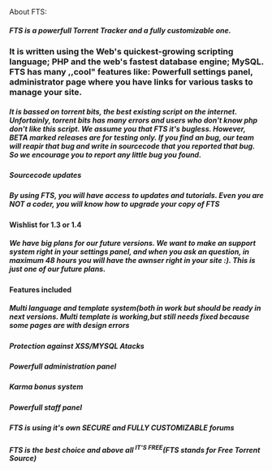 About FTS:
##### FTS is a powerfull Torrent Tracker and a fully customizable one. #####

### It is written using the Web's quickest-growing scripting language; PHP and the web's fastest database engine; MySQL. FTS has many ,,cool" features like: Powerfull settings panel, administrator page where you have links for various tasks to manage your site. ###

##### It is bassed on torrent bits, the best existing script on the internet. Unfortainly, torrent bits has many errors and users who don't know php don't like this script. We assume you that FTS it's bugless. However, BETA marked releases are for testing only. If you find an bug, our team will reapir that bug and write in sourcecode that you reported that bug. So we encourage you to report any little bug you found. #####

##### Sourcecode updates #####
##### By using FTS, you will have access to updates and tutorials. Even you are NOT a coder, you will know how to upgrade your copy of FTS #####

#### Wishlist for 1.3 or 1.4 ####
##### We have big plans for our future versions. We want to make an support system right in your settings panel, and when you ask an question, in maximum 48 hours you will have the awnser right in your site :). This is just one of our future plans. #####

#### Features included ####
##### Multi language and template system(both in work but should be ready in next versions. Multi template is working,but still needs fixed because some pages are with design errors #####
##### Protection against XSS/MYSQL Atacks #####
##### Powerfull administration panel #####
##### Karma bonus system #####
##### Powerfull staff panel #####
##### FTS is using it's own SECURE and FULLY CUSTOMIZABLE forums #####

##### FTS is the best choice and above all <sup>IT'S FREE</sup>(FTS stands for Free Torrent Source) #####


